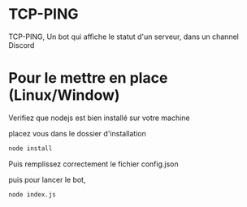 # TCP-PING
TCP-PING, Un bot qui affiche le statut d'un serveur, dans un channel Discord

# Pour le mettre en place (Linux/Window) 
Verifiez que nodejs est bien installé sur votre machine

placez vous dans le dossier d'installation

```bash
node install
```
Puis remplissez correctement le fichier config.json

puis pour lancer le bot, 
```bash
node index.js
```
